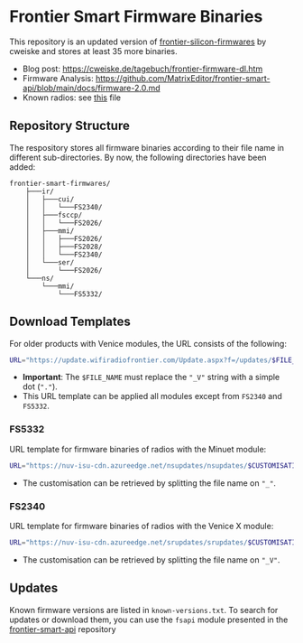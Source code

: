 # Frontier Smart Firmware Binaries

This repository is an updated version of [frontier-silicon-firmwares](https://github.com/cweiske/frontier-silicon-firmwares) by cweiske and stores at least 35 more binaries. 

* Blog post: https://cweiske.de/tagebuch/frontier-firmware-dl.htm
* Firmware Analysis: https://github.com/MatrixEditor/frontier-smart-api/blob/main/docs/firmware-2.0.md
* Known radios: see [this](KNOWN-RADIOS.md) file

## Repository Structure

The respository stores all firmware binaries according to their file name in different sub-directories. By now, the following directories have been added:

    frontier-smart-firmwares/
        ├───ir/
        │   ├───cui/
        │   │   └───FS2340/
        │   ├───fsccp/
        │   │   └───FS2026/
        │   ├───mmi/
        │   │   ├───FS2026/
        │   │   ├───FS2028/
        │   │   └───FS2340/
        │   └───ser/
        │       └───FS2026/
        └───ns/
            └───mmi/
                └───FS5332/

## Download Templates

For older products with Venice modules, the URL consists of the following:

```bash
URL="https://update.wifiradiofrontier.com/Update.aspx?f=/updates/$FILE_NAME.isu.bin"
```

* **Important**: The `$FILE_NAME` must replace the `"_V"` string with a simple dot (`"."`).
* This URL template can be applied all modules except from `FS2340` and `FS5332`.

### FS5332

URL template for firmware binaries of radios with the Minuet module:

```bash
URL="https://nuv-isu-cdn.azureedge.net/nsupdates/nsupdates/$CUSTOMISATION/$FILE_NAME.ota.bin
```

* The customisation can be retrieved by splitting the file name on `"_"`.


### FS2340

URL template for firmware binaries of radios with the Venice X module:

```bash
URL="https://nuv-isu-cdn.azureedge.net/srupdates/srupdates/$CUSTOMISATION/$FILE_NAME.ota.bin
```

* The customisation can be retrieved by splitting the file name on `"_V"`.

## Updates

Known firmware versions are listed in ``known-versions.txt``. To search for updates or download them, you can use the `fsapi` module presented in the [frontier-smart-api](https://github.com/MatrixEditor/frontier-smart-api) repository